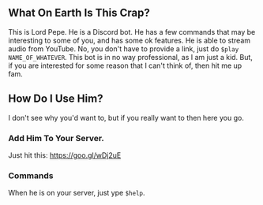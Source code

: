 ## What On Earth Is This Crap?
This is Lord Pepe. He is a Discord bot. He has a few commands that may be interesting to some of you, and has some ok features. He is   able to stream audio from YouTube. No, you don't have to provide a link, just do `$play NAME_OF_WHATEVER`. This bot is in no way        professional, as I am just a kid. But, if you are interested for some reason that I can't think of, then hit me up fam.

## How Do I Use Him?
I don't see why you'd want to, but if you really want to then here you go.

### Add Him To Your Server.
Just hit this: https://goo.gl/wDj2uE

### Commands
When he is on your server, just ype `$help`.
